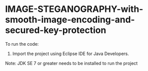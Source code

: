 # IMAGE-STEGANOGRAPHY-with-smooth-image-encoding-and-secured-key-protection

To run the code:

1) Import the project using Eclipse IDE for Java Developers.

Note: JDK SE 7 or greater needs to be installed to run the project

